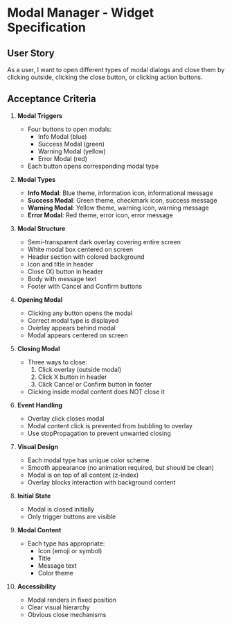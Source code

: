 # Modal Manager - Widget Specification

## User Story

As a user, I want to open different types of modal dialogs and close them by clicking outside, clicking the close button, or clicking action buttons.

## Acceptance Criteria

1. **Modal Triggers**
   - Four buttons to open modals:
     - Info Modal (blue)
     - Success Modal (green)
     - Warning Modal (yellow)
     - Error Modal (red)
   - Each button opens corresponding modal type

2. **Modal Types**
   - **Info Modal**: Blue theme, information icon, informational message
   - **Success Modal**: Green theme, checkmark icon, success message
   - **Warning Modal**: Yellow theme, warning icon, warning message
   - **Error Modal**: Red theme, error icon, error message

3. **Modal Structure**
   - Semi-transparent dark overlay covering entire screen
   - White modal box centered on screen
   - Header section with colored background
   - Icon and title in header
   - Close (X) button in header
   - Body with message text
   - Footer with Cancel and Confirm buttons

4. **Opening Modal**
   - Clicking any button opens the modal
   - Correct modal type is displayed
   - Overlay appears behind modal
   - Modal appears centered on screen

5. **Closing Modal**
   - Three ways to close:
     1. Click overlay (outside modal)
     2. Click X button in header
     3. Click Cancel or Confirm button in footer
   - Clicking inside modal content does NOT close it

6. **Event Handling**
   - Overlay click closes modal
   - Modal content click is prevented from bubbling to overlay
   - Use stopPropagation to prevent unwanted closing

7. **Visual Design**
   - Each modal type has unique color scheme
   - Smooth appearance (no animation required, but should be clean)
   - Modal is on top of all content (z-index)
   - Overlay blocks interaction with background content

8. **Initial State**
   - Modal is closed initially
   - Only trigger buttons are visible

9. **Modal Content**
   - Each type has appropriate:
     - Icon (emoji or symbol)
     - Title
     - Message text
     - Color theme

10. **Accessibility**
    - Modal renders in fixed position
    - Clear visual hierarchy
    - Obvious close mechanisms
